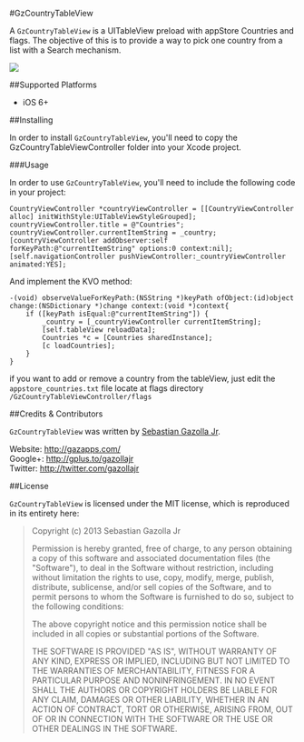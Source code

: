 #GzCountryTableView

A `GzCountryTableView` is a UITableView preload with appStore Countries and flags. The objective of this is to provide a way to pick one country from a list with a Search mechanism.

![](https://github.com/gazolla/GzCountryTableView/raw/master/GzCountryTblVw.png)


##Supported Platforms

- iOS 6+

##Installing

In order to install `GzCountryTableView`, you'll need to copy the GzCountryTableViewController folder into your Xcode project. 

###Usage

In order to use `GzCountryTableView`, you'll need to include the following code in your project:

    CountryViewController *countryViewController = [[CountryViewController alloc] initWithStyle:UITableViewStyleGrouped];
  	countryViewController.title = @"Countries";
    countryViewController.currentItemString = _country;
    [countryViewController addObserver:self forKeyPath:@"currentItemString" options:0 context:nil];
    [self.navigationController pushViewController:_countryViewController animated:YES];
        
And implement the KVO method:

    -(void) observeValueForKeyPath:(NSString *)keyPath ofObject:(id)object change:(NSDictionary *)change context:(void *)context{
        if ([keyPath isEqual:@"currentItemString"]) {
            _country = [_countryViewController currentItemString];
            [self.tableView reloadData];
            Countries *c = [Countries sharedInstance];
            [c loadCountries];
        }
    }


if you want to add or remove a country from the tableView, just edit the `appstore_countries.txt` file locate at flags directory `/GzCountryTableViewController/flags`


 
##Credits & Contributors

`GzCountryTableView` was written by [Sebastian Gazolla Jr][1].

  [1]: http://gazapps.com
Website: http://gazapps.com/  
Google+: http://gplus.to/gazollajr  
Twitter: http://twitter.com/gazollajr
  
##License

`GzCountryTableView` is licensed under the MIT license, which is reproduced in its entirety here:


>Copyright (c) 2013 Sebastian Gazolla Jr
>
>Permission is hereby granted, free of charge, to any person obtaining a copy
>of this software and associated documentation files (the "Software"), to deal
>in the Software without restriction, including without limitation the rights
>to use, copy, modify, merge, publish, distribute, sublicense, and/or sell
>copies of the Software, and to permit persons to whom the Software is
>furnished to do so, subject to the following conditions:
>
>The above copyright notice and this permission notice shall be included in
>all copies or substantial portions of the Software.
>
>THE SOFTWARE IS PROVIDED "AS IS", WITHOUT WARRANTY OF ANY KIND, EXPRESS OR
>IMPLIED, INCLUDING BUT NOT LIMITED TO THE WARRANTIES OF MERCHANTABILITY,
>FITNESS FOR A PARTICULAR PURPOSE AND NONINFRINGEMENT. IN NO EVENT SHALL THE
>AUTHORS OR COPYRIGHT HOLDERS BE LIABLE FOR ANY CLAIM, DAMAGES OR OTHER
>LIABILITY, WHETHER IN AN ACTION OF CONTRACT, TORT OR OTHERWISE, ARISING FROM,
>OUT OF OR IN CONNECTION WITH THE SOFTWARE OR THE USE OR OTHER DEALINGS IN
>THE SOFTWARE.
